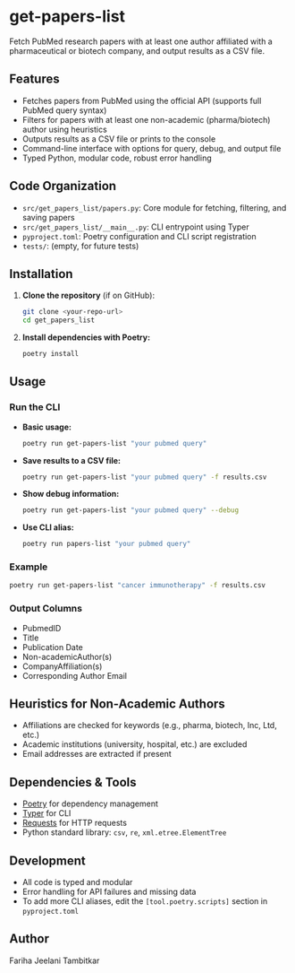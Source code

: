 # get-papers-list

Fetch PubMed research papers with at least one author affiliated with a pharmaceutical or biotech company, and output results as a CSV file.

## Features
- Fetches papers from PubMed using the official API (supports full PubMed query syntax)
- Filters for papers with at least one non-academic (pharma/biotech) author using heuristics
- Outputs results as a CSV file or prints to the console
- Command-line interface with options for query, debug, and output file
- Typed Python, modular code, robust error handling

## Code Organization
- `src/get_papers_list/papers.py`: Core module for fetching, filtering, and saving papers
- `src/get_papers_list/__main__.py`: CLI entrypoint using Typer
- `pyproject.toml`: Poetry configuration and CLI script registration
- `tests/`: (empty, for future tests)

## Installation

1. **Clone the repository** (if on GitHub):
   ```sh
   git clone <your-repo-url>
   cd get_papers_list
   ```
2. **Install dependencies with Poetry:**
   ```sh
   poetry install
   ```

## Usage

### Run the CLI

- **Basic usage:**
  ```sh
  poetry run get-papers-list "your pubmed query"
  ```
- **Save results to a CSV file:**
  ```sh
  poetry run get-papers-list "your pubmed query" -f results.csv
  ```
- **Show debug information:**
  ```sh
  poetry run get-papers-list "your pubmed query" --debug
  ```
- **Use CLI alias:**
  ```sh
  poetry run papers-list "your pubmed query"
  ```

### Example
```sh
poetry run get-papers-list "cancer immunotherapy" -f results.csv
```

### Output Columns
- PubmedID
- Title
- Publication Date
- Non-academicAuthor(s)
- CompanyAffiliation(s)
- Corresponding Author Email

## Heuristics for Non-Academic Authors
- Affiliations are checked for keywords (e.g., pharma, biotech, Inc, Ltd, etc.)
- Academic institutions (university, hospital, etc.) are excluded
- Email addresses are extracted if present

## Dependencies & Tools
- [Poetry](https://python-poetry.org/) for dependency management
- [Typer](https://typer.tiangolo.com/) for CLI
- [Requests](https://docs.python-requests.org/) for HTTP requests
- Python standard library: `csv`, `re`, `xml.etree.ElementTree`

## Development
- All code is typed and modular
- Error handling for API failures and missing data
- To add more CLI aliases, edit the `[tool.poetry.scripts]` section in `pyproject.toml`


## Author
Fariha Jeelani Tambitkar
